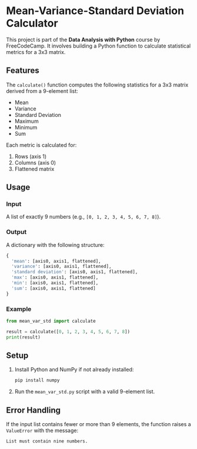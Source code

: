 # Mean-Variance-Standard Deviation Calculator

This project is part of the **Data Analysis with Python** course by FreeCodeCamp. It involves building a Python function to calculate statistical metrics for a 3x3 matrix.

## Features

The `calculate()` function computes the following statistics for a 3x3 matrix derived from a 9-element list:
- Mean
- Variance
- Standard Deviation
- Maximum
- Minimum
- Sum

Each metric is calculated for:
1. Rows (axis 1)
2. Columns (axis 0)
3. Flattened matrix

## Usage

### Input
A list of exactly 9 numbers (e.g., `[0, 1, 2, 3, 4, 5, 6, 7, 8]`).

### Output
A dictionary with the following structure:
```python
{
  'mean': [axis0, axis1, flattened],
  'variance': [axis0, axis1, flattened],
  'standard deviation': [axis0, axis1, flattened],
  'max': [axis0, axis1, flattened],
  'min': [axis0, axis1, flattened],
  'sum': [axis0, axis1, flattened]
}
```

### Example
```python
from mean_var_std import calculate

result = calculate([0, 1, 2, 3, 4, 5, 6, 7, 8])
print(result)
```

## Setup

1. Install Python and NumPy if not already installed:
   ```bash
   pip install numpy
   ```

2. Run the `mean_var_std.py` script with a valid 9-element list.

## Error Handling
If the input list contains fewer or more than 9 elements, the function raises a `ValueError` with the message:
```
List must contain nine numbers.
